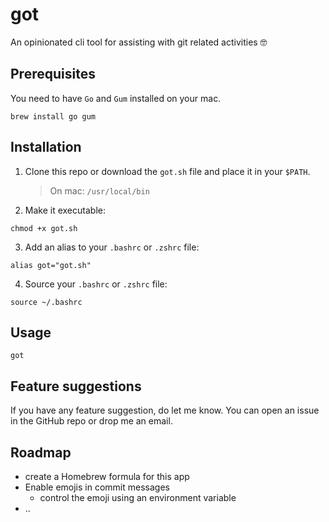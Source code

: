 # got

An opinionated cli tool for assisting with git related activities 🤓

## Prerequisites

You need to have `Go` and `Gum` installed on your mac.

```shell
brew install go gum
```

## Installation

1. Clone this repo or download the `got.sh` file and place it in your `$PATH`.

   > On mac: `/usr/local/bin`

2. Make it executable:

```shell
chmod +x got.sh
```

3. Add an alias to your `.bashrc` or `.zshrc` file:

```shell
alias got="got.sh"
```

4. Source your `.bashrc` or `.zshrc` file:

```shell
source ~/.bashrc
```

## Usage

```shell
got
```

## Feature suggestions

If you have any feature suggestion, do let me know. You can open an issue in the GitHub repo or drop me an email.

## Roadmap

- create a Homebrew formula for this app
- Enable emojis in commit messages
  - control the emoji using an environment variable
- ..
